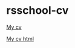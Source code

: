 # rsschool-cv

[My cv](https://Faddey11.github.io/rsschool-cv/cv)

[My cv html](https://Faddey11.github.io/rsschool-cv/)